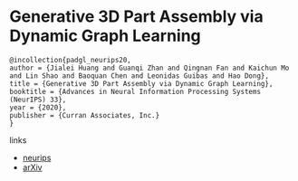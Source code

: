 # Generative 3D Part Assembly via Dynamic Graph Learning

```
@incollection{padgl_neurips20,
author = {Jialei Huang and Guanqi Zhan and Qingnan Fan and Kaichun Mo and Lin Shao and Baoquan Chen and Leonidas Guibas and Hao Dong},
title = {Generative 3D Part Assembly via Dynamic Graph Learning},
booktitle = {Advances in Neural Information Processing Systems (NeurIPS) 33},
year = {2020},
publisher = {Curran Associates, Inc.}
}
```

links
- [neurips](https://nips.cc/Conferences/2020/ScheduleMultitrack?event=16837)
- [arXiv](https://arxiv.org/abs/2006.07793)

